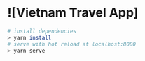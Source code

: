 
# ![Vietnam Travel App]

``` bash
# install dependencies
> yarn install
# serve with hot reload at localhost:8080
> yarn serve
```
